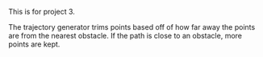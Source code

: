 This is for project 3.

The trajectory generator trims points based off of how far away the points are
from the nearest obstacle. If the path is close to an obstacle, more points are
kept. 
